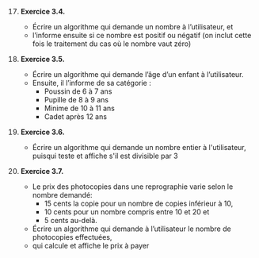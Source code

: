 17. **Exercice 3.4.**
    - Écrire un algorithme qui demande un nombre à l’utilisateur, et
    - l’informe ensuite si ce nombre est positif ou négatif (on inclut cette fois le traitement du cas où le nombre vaut zéro)

18. **Exercice 3.5.**
    - Écrire un algorithme qui demande l’âge d’un enfant à l’utilisateur.
    - Ensuite, il l’informe de sa catégorie :
      - Poussin de 6 à 7 ans
      - Pupille de 8 à 9 ans
      - Minime de 10 à 11 ans
      - Cadet après 12 ans

19. **Exercice 3.6.**
    - Écrire un algorithme qui demande un nombre entier à l'utilisateur, puisqui teste et affiche s'il est divisible par 3

20. **Exercice 3.7.**
    - Le prix des photocopies dans une reprographie varie selon le nombre demandé:
      - 15 cents la copie pour un nombre de copies inférieur à 10,
      - 10 cents pour un nombre compris entre 10 et 20 et
      - 5 cents au-delà.
    - Écrire un algorithme qui demande à l’utilisateur le nombre de photocopies effectuées,
    - qui calcule et affiche le prix à payer